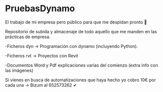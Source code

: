 # PruebasDynamo

El trabajo de mi empresa pero público para que me despidan pronto 🤙


Repositorio de subida y almacenaje de todo aquello que me manden en las prácticas de empresa.

-Ficheros dyn -> Programación con dynamo (incluyendo Python).

-Ficheros rvt -> Proyectos con Revit

-Documentos Word y Pdf explicaciones varias del comienzo (extra info con las imágenes)

Si vienes en busca de automatizaciones que haya hecho yo cobro 10€ por cada una -> Bizum al 652573262 ✔
